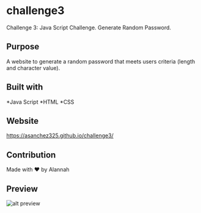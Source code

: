 # challenge3
Challenge 3: Java Script Challenge. Generate Random Password.
## Purpose 
A website to generate a random password that meets users criteria (length and character value). 
## Built with 
*Java Script
*HTML
*CSS
## Website 
https://asanchez325.github.io/challenge3/
## Contribution 
Made with ❤️  by Alannah 
## Preview
![alt preview](assets/images/Capture.PNG) 

